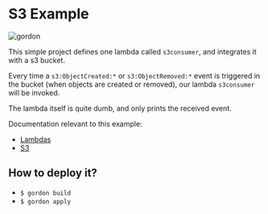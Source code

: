 S3 Example
===========================

![gordon](http://gordondoc.s3-website-eu-west-1.amazonaws.com/_static/examples/s3.svg)

This simple project defines one lambda called ``s3consumer``, and integrates it with a s3 bucket.

Every time a ``s3:ObjectCreated:*`` or ``s3:ObjectRemoved:*`` event is triggered in the
bucket (when objects are created or removed), our lambda ``s3consumer`` will be invoked.

The lambda itself is quite dumb, and only prints the received event.

Documentation relevant to this example:
 * [Lambdas](http://gordondoc.s3-website-eu-west-1.amazonaws.com/lambdas.html)
 * [S3](http://gordondoc.s3-website-eu-west-1.amazonaws.com/eventsources/s3.html)

How to deploy it?
------------------

* ``$ gordon build``
* ``$ gordon apply``
